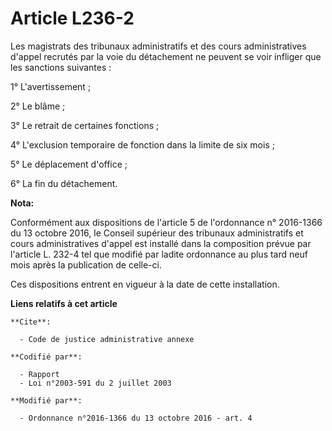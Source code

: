 # Article L236-2

Les  magistrats des tribunaux administratifs et des cours administratives  d'appel recrutés par la voie du détachement ne
peuvent se voir infliger  que les sanctions suivantes : 

1° L'avertissement ; 

2° Le blâme ; 

3° Le retrait de certaines fonctions ; 

4° L'exclusion temporaire de fonction dans la limite de six mois ; 

5° Le déplacement d'office ; 

6° La fin du détachement.

**Nota:**

Conformément aux dispositions de l'article 5 de l'ordonnance n° 2016-1366 du 13 octobre 2016, le Conseil supérieur des
tribunaux administratifs et cours administratives d'appel est installé dans la composition prévue par l'article L. 232-4 tel
que modifié par ladite ordonnance au plus tard neuf mois après la publication de celle-ci. 

Ces dispositions entrent en vigueur à la date de cette installation.

**Liens relatifs à cet article**

	**Cite**:

	  - Code de justice administrative annexe

	**Codifié par**:

	  - Rapport
	  - Loi n°2003-591 du 2 juillet 2003

	**Modifié par**:

	  - Ordonnance n°2016-1366 du 13 octobre 2016 - art. 4
